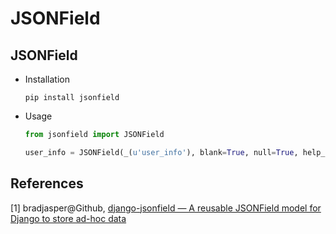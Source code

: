 # JSONField

## JSONField

* Installation

  ```shell
  pip install jsonfield
  ```

* Usage

  ```python
  from jsonfield import JSONField

  user_info = JSONField(_(u'user_info'), blank=True, null=True, help_text=u'User Info, JSON Format')
  ```

## References

[1] bradjasper@Github, [django-jsonfield — A reusable JSONField model for Django to store ad-hoc data](https://github.com/bradjasper/django-jsonfield)

